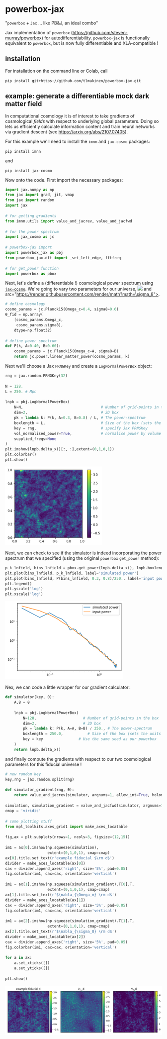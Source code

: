 # powerbox-jax
"`powerbox` + `Jax` ... like PB&J, an ideal combo"

Jax implementation of `powerbox` (https://github.com/steven-murray/powerbox) for autodifferentiability.
 `powerbox-jax` is functionally equivalent to `powerbox`, but is now fully differentiable and XLA-compatible !


## installation

For installation on the command line or Colab, call

`pip install git+https://github.com/tlmakinen/powerbox-jax.git`


## example: generate a differentiable mock dark matter field
In computational cosmology it is of interest to take gradients of cosmological *fields* with respect to underlying global parameters. Doing so lets us efficiently calculate information content and train neural networks via gradient descent (see https://arxiv.org/abs/2107.07405).

For this example we'll need to install the `imnn` and `jax-cosmo` packages:

`pip install imnn`

and

`pip install jax-cosmo`

Now onto the code. First import the necessary packages:
```python
import jax.numpy as np
from jax import grad, jit, vmap
from jax import random
import jax

# for getting gradients
from imnn.utils import value_and_jacrev, value_and_jacfwd

# for the power spectrum
import jax_cosmo as jc

# powerbox-jax import
import powerbox_jax as pbj
from powerbox_jax.dft import _set_left_edge, fftfreq

# for get_power function
import powerbox as pbox
```
Next, let's define a (differentiable !) cosmological power spectrum using [`jax-cosmo`](https://github.com/DifferentiableUniverseInitiative/jax_cosmo). We're going to vary two parameters for our universe, <img src="https://render.githubusercontent.com/render/math?math=\Omega_c"> and src="https://render.githubusercontent.com/render/math?math=\sigma_8">.

```python
# define cosmology
cosmo_params = jc.Planck15(Omega_c=0.4, sigma8=0.6)
θ_fid = np.array(
    [cosmo_params.Omega_c,
     cosmo_params.sigma8],
    dtype=np.float32)

# define power spectrum
def P(k, A=0.40, B=0.60):
    cosmo_params = jc.Planck15(Omega_c=A, sigma8=B)
    return jc.power.linear_matter_power(cosmo_params, k)

```
Next we'll choose a Jax `PRNGKey` and create a `LogNormalPowerBox` object:

```python
rng = jax.random.PRNGKey(32)

N = 128.
L = 250. # Mpc

lnpb = pbj.LogNormalPowerBox(
    N=N,                                   # Number of grid-points in the box
    dim=2,                                 # 2D box
    pk = lambda k: P(k, A=0.3, B=0.8) / L, # The power-spectrum
    boxlength = L,                         # Size of the box (sets the units of k in pk)
    key = rng,                             # specify Jax PRNGKey
    vol_normalised_power=True,             # normalise power by volume
    supplied_freqs=None
)
plt.imshow(lnpb.delta_x()[:, :],extent=(0,1,0,1))
plt.colorbar()
plt.show()
```
![fid-universe](images/fid-universe.png)

Next, we can check to see if the simulator is indeed incorporating the power spectrum that we specified (using the original `powerbox` `get_power` method):

```python
p_k_lnfield, bins_lnfield = pbox.get_power(lnpb.delta_x(), lnpb.boxlength)
plt.plot(bins_lnfield, p_k_lnfield, label='simulated power')
plt.plot(bins_lnfield, P(bins_lnfield, 0.3, 0.8)/250., label='input power')
plt.legend()
plt.yscale('log')
plt.xscale('log')
```

![pbox-pk](images/pbox-pk.png)

Nex, we can code a little wrapper for our gradient calculator:
```python
def simulator(key, θ):
    A,B = θ
    
    lnpb = pbj.LogNormalPowerBox(
        N=128,                     # Number of grid-points in the box
        dim=2,                     # 2D box
        pk = lambda k: P(k, A=A, B=B) / 250., # The power-spectrum
        boxlength = 250.0,           # Size of the box (sets the units of k in pk)
        key = key                # Use the same seed as our powerbox
    )
    return lnpb.delta_x()
```

and finally compute the gradients with respect to our two cosmological parameters for this fiducial universe !

```python
# new random key
key,rng = jax.random.split(rng)

def simulator_gradient(rng, θ):
    return value_and_jacrev(simulator, argnums=1, allow_int=True, holomorphic=True)(rng, θ)

simulation, simulation_gradient = value_and_jacfwd(simulator, argnums=1)(rng, θ_fid)
cmap = 'viridis'

# some plotting stuff
from mpl_toolkits.axes_grid1 import make_axes_locatable

fig,ax = plt.subplots(nrows=1, ncols=3, figsize=(12,15))

im1 = ax[0].imshow(np.squeeze(simulation), 
                   extent=(0,1,0,1), cmap=cmap)
ax[0].title.set_text(r'example fiducial $\rm d$')
divider = make_axes_locatable(ax[0])
cax = divider.append_axes('right', size='5%', pad=0.05)
fig.colorbar(im1, cax=cax, orientation='vertical')

im1 = ax[1].imshow(np.squeeze(simulation_gradient).T[0].T, 
                   extent=(0,1,0,1), cmap=cmap)
ax[1].title.set_text(r'$\nabla_{\Omega_m} \rm d$')
divider = make_axes_locatable(ax[1])
cax = divider.append_axes('right', size='5%', pad=0.05)
fig.colorbar(im1, cax=cax, orientation='vertical')

im1 = ax[2].imshow(np.squeeze(simulation_gradient).T[1].T, 
                   extent=(0,1,0,1), cmap=cmap)
ax[2].title.set_text(r'$\nabla_{\sigma_8} \rm d$')
divider = make_axes_locatable(ax[2])
cax = divider.append_axes('right', size='5%', pad=0.05)
fig.colorbar(im1, cax=cax, orientation='vertical')

for a in ax:
    a.set_xticks([])
    a.set_yticks([])
    
plt.show()

```
![diff-universe](images/diff-universe.png)

